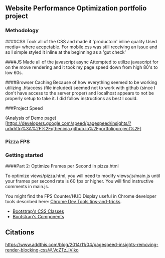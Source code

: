 ## Website Performance Optimization portfolio project

### Methodology

####CSS
Took all of the CSS and made it 'productoin' inline quality
Used media= where accpetable. For mobile.css was still receiving an issue and so I simple styled it inline at the beginning as a 'gut check'

####JS
Made all of the javascript async
Attempted to utilize javascript for on the move rendering and it took my page speed down from high 80's to low 60s.

####Browser Caching
Because of how everything seemed to be working utilizing .htaccess (file included) seemed not to work with github (since I don't have access to the server proper) and localhost appears to not be properly setup to take it. I did follow instructions as best I could.

###Project Speed

(Analysis of Demo page)[https://developers.google.com/speed/pagespeed/insights/?url=http%3A%2F%2Fqtheninja.github.io%2Fportfolioproject%2F]

### Pizza FPS





### Getting started ####


####Part 2: Optimize Frames per Second in pizza.html

To optimize views/pizza.html, you will need to modify views/js/main.js until your frames per second rate is 60 fps or higher. You will find instructive comments in main.js. 

You might find the FPS Counter/HUD Display useful in Chrome developer tools described here: [Chrome Dev Tools tips-and-tricks](https://developer.chrome.com/devtools/docs/tips-and-tricks).





* <a href="http://getbootstrap.com/css/">Bootstrap's CSS Classes</a>
* <a href="http://getbootstrap.com/components/">Bootstrap's Components</a>

## Citations

https://www.addthis.com/blog/2014/11/04/pagespeed-insights-removing-render-blocking-css/#.VcZTz_lViko


